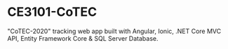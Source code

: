 # CE3101-CoTEC
"CoTEC-2020" tracking web app built with Angular, Ionic, .NET Core MVC API, Entity Framework Core &amp; SQL Server Database. 
